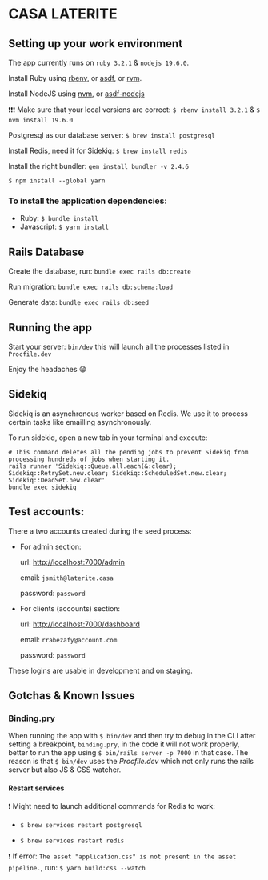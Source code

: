 # CASA LATERITE

## Setting up your work environment

The app currently runs on `ruby 3.2.1` & `nodejs 19.6.0`.

Install Ruby using [rbenv](https://github.com/rbenv/rbenv), or [asdf](https://asdf-vm.com/), or [rvm](https://rvm.io/).

Install NodeJS using [nvm](https://github.com/nvm-sh/nvm), or [asdf-nodejs](https://github.com/asdf-vm/asdf-nodejs)

❗❗❗ Make sure that your local versions are correct:
`$ rbenv install 3.2.1` & `$ nvm install 19.6.0`

Postgresql as our database server: `$ brew install postgresql`

Install Redis, need it for Sidekiq: `$ brew install redis`

Install the right bundler: `gem install bundler -v 2.4.6`

`$ npm install --global yarn`


### To install the application dependencies:

* Ruby: `$ bundle install`
* Javascript: `$ yarn install`


## Rails Database

Create the database, run:
`bundle exec rails db:create`

Run migration:
`bundle exec rails db:schema:load`

Generate data:
`bundle exec rails db:seed`


## Running the app

Start your server:
`bin/dev` this will launch all the processes listed in `Procfile.dev`

Enjoy the headaches 😁


## Sidekiq

Sidekiq is an asynchronous worker based on Redis. We use it to process certain tasks like emailling asynchronously.

To run sidekiq, open a new tab in your terminal and execute:

 ```
 # This command deletes all the pending jobs to prevent Sidekiq from processing hundreds of jobs when starting it.
 rails runner 'Sidekiq::Queue.all.each(&:clear); Sidekiq::RetrySet.new.clear; Sidekiq::ScheduledSet.new.clear; Sidekiq::DeadSet.new.clear'
 bundle exec sidekiq
 ```


## Test accounts:

There a two accounts created during the seed process:

* For admin section:

  url: [http://localhost:7000/admin](http://localhost:7000/admin)

  email: `jsmith@laterite.casa`

  password: `password`
* For clients (accounts) section:

  url: [http://localhost:7000/dashboard](http://localhost:7000/dashboard)

  email: `rrabezafy@account.com`

  password: `password`

These logins are usable in development and on staging.


## Gotchas & Known Issues

### Binding.pry

When running the app with `$ bin/dev` and then try to debug in the CLI after setting a breakpoint, `binding.pry`, in the
code it will not work properly, better to run the app using `$ bin/rails server -p 7000` in that case.
The reason is that `$ bin/dev` uses the *Procfile.dev* which not only runs the rails server but also JS & CSS watcher.

#### Restart services

❗ Might need to launch additional commands for Redis to work:

* `$ brew services restart postgresql`

* `$ brew services restart redis`

❗️ If error: `The asset "application.css" is not present in the asset pipeline.`, run:
`$ yarn build:css --watch`
